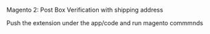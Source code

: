 Magento 2: Post Box Verification with shipping address

Push the extension under the app/code and run magento commmnds 


